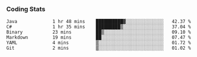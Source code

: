 
### Coding Stats
<!--START_SECTION:waka-->

```text
Java             1 hr 48 mins    ██████████▓░░░░░░░░░░░░░░   42.37 %
C#               1 hr 35 mins    █████████▒░░░░░░░░░░░░░░░   37.04 %
Binary           23 mins         ██▒░░░░░░░░░░░░░░░░░░░░░░   09.10 %
Markdown         19 mins         ██░░░░░░░░░░░░░░░░░░░░░░░   07.47 %
YAML             4 mins          ▒░░░░░░░░░░░░░░░░░░░░░░░░   01.72 %
Git              2 mins          ▒░░░░░░░░░░░░░░░░░░░░░░░░   01.02 %
```

<!--END_SECTION:waka-->

